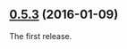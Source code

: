 <a name="0.5.3"></a>
## [0.5.3](https://github.com/devaloka/taxonomy/compare/2dd2913...v0.5.3) (2016-01-09)


The first release.
